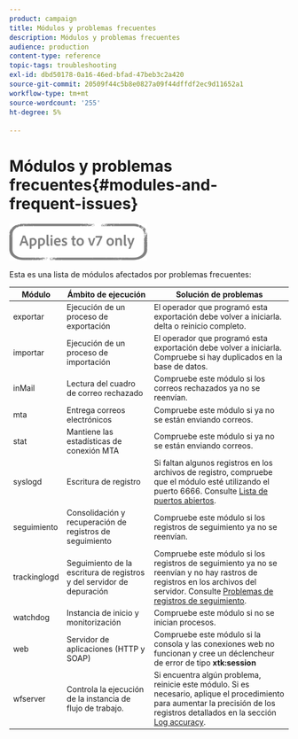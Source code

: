 ```yaml
---
product: campaign
title: Módulos y problemas frecuentes
description: Módulos y problemas frecuentes
audience: production
content-type: reference
topic-tags: troubleshooting
exl-id: dbd50178-0a16-46ed-bfad-47beb3c2a420
source-git-commit: 20509f44c5b8e0827a09f44dffdf2ec9d11652a1
workflow-type: tm+mt
source-wordcount: '255'
ht-degree: 5%

---
```


# Módulos y problemas frecuentes{#modules-and-frequent-issues}

![](../../assets/v7-only.svg)

Esta es una lista de módulos afectados por problemas frecuentes:

<table> 
 <thead> 
  <tr> 
   <th> Módulo </th> 
   <th> Ámbito de ejecución </th> 
   <th> Solución de problemas </th> 
  </tr> 
 </thead> 
 <tbody> 
  <tr> 
   <td> exportar </td> 
   <td> Ejecución de un proceso de exportación<br /> </td> 
   <td> El operador que programó esta exportación debe volver a iniciarla. delta o reinicio completo.<br /> </td> 
  </tr> 
  <tr> 
   <td> importar </td> 
   <td> Ejecución de un proceso de importación<br /> </td> 
   <td> El operador que programó esta exportación debe volver a iniciarla. Compruebe si hay duplicados en la base de datos.<br /> </td> 
  </tr> 
  <tr> 
   <td> inMail </td> 
   <td> Lectura del cuadro de correo rechazado<br /> </td> 
   <td> Compruebe este módulo si los correos rechazados ya no se reenvían.<br /> </td> 
  </tr> 
  <tr> 
   <td> mta </td> 
   <td> Entrega correos electrónicos<br /> </td> 
   <td> Compruebe este módulo si ya no se están enviando correos.<br /> </td> 
  </tr> 
  <tr> 
   <td> stat </td> 
   <td> Mantiene las estadísticas de conexión MTA<br /> </td> 
   <td> Compruebe este módulo si ya no se están enviando correos.<br /> </td> 
  </tr> 
  <tr> 
   <td> syslogd </td> 
   <td> Escritura de registro<br /> </td> 
   <td> Si faltan algunos registros en los archivos de registro, compruebe que el módulo esté utilizando el puerto 6666. Consulte <a href="../../production/using/general-architecture.md#list-of-open-ports" target="_blank">Lista de puertos abiertos</a>.<br /> </td> 
  </tr> 
  <tr> 
   <td> seguimiento </td> 
   <td> Consolidación y recuperación de registros de seguimiento<br /> </td> 
   <td> Compruebe este módulo si los registros de seguimiento ya no se reenvían.<br /> </td> 
  </tr> 
  <tr> 
   <td> trackinglogd </td> 
   <td> Seguimiento de la escritura de registros y del servidor de depuración<br /> </td> 
   <td> Compruebe este módulo si los registros de seguimiento ya no se reenvían y no hay rastros de registros en los archivos del servidor. Consulte <a href="../../production/using/tracking-logs-issues.md" target="_blank">Problemas de registros de seguimiento</a>.<br /> </td> 
  </tr> 
  <tr> 
   <td> watchdog </td> 
   <td> Instancia de inicio y monitorización<br /> </td> 
   <td> Compruebe este módulo si no se inician procesos.<br /> </td> 
  </tr> 
  <tr> 
   <td> web </td> 
   <td> Servidor de aplicaciones (HTTP y SOAP)<br /> </td> 
   <td> Compruebe este módulo si la consola y las conexiones web no funcionan y cree un déclencheur de error de tipo <strong>xtk:session</strong><br /> </td> 
  </tr> 
  <tr> 
   <td> wfserver </td> 
   <td> Controla la ejecución de la instancia de flujo de trabajo.<br /> </td> 
   <td> Si encuentra algún problema, reinicie este módulo. Si es necesario, aplique el procedimiento para aumentar la precisión de los registros detallados en la sección <a href="../../production/using/log-precision.md" target="_blank">Log accuracy</a>.<br /> </td> 
  </tr> 
 </tbody> 
</table>
